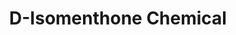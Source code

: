 ---
name: D-Isomenthone Chemical
title: D-Isomenthone Chemical
details:
  - detail:
      key: "Usage/Application"
      value: "Fragrance, Flavour, Pharma"
  - detail:
      key: "Packaging Size"
      value: "5,25,200 Kg"
  - detail:
      key: "Brand"
      value: "Natural Aroma"
  - detail:
      key: "Physical State"
      value: "Liquid"
  - detail:
      key: "Packaging Type"
      value: "Can,Barrel"
  - detail:
      key: "Specific Gravity"
      value: "0.895 to 0.905 (at 20 deg C)"
  - detail:
      key: "Formula"
      value: "C10H18O"
  - detail:
      key: "Boiling point"
      value: "208 deg C"
  - detail:
      key: "Molar mass"
      value: "154.25 g/mol"
  - detail:
      key: "Density"
      value: "855 kg/m3"
  - detail:
      key: "CAS No"
      value: "1196-31-2"
  - detail:
      key: "Optical Rotation"
      value: "+95.0 degree based on iso menthone"
  - detail:
      key: "Non Volatile Residue"
      value: "< 0.05%"
  - detail:
      key: "Assay"
      value: "Minimum 90% by GLC"
  - detail:
      key: "Source"
      value: "Mentha Arvensis Oil"
showOnHome: false
thumbnail: https://5.imimg.com/data5/SELLER/Default/2021/12/YA/XS/VJ/3823480/d-isomenthone-chemical-500x500.png
productImages:
  - ""
category: natural isolates
---
